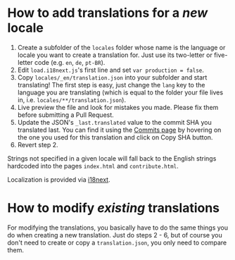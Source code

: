 # How to add translations for a *new* locale

1. Create a subfolder of the `locales` folder whose name is the language or locale you want to
   create a translation for. Just use its two-letter or five-letter code (e.g. `en`, `de`, `pt-BR`).
2. Edit `load.i18next.js`'s first line and set `var production = false`.
3. Copy `locales/_en/translation.json` into your subfolder and start translating! The first step is
   easy, just change the `lang` key to the language you are translating (which is equal to the
   folder your file lives in, i.e. `locales/**/translation.json`).
4. Live preview the file and look for mistakes you made. Please fix them before submitting a
   Pull Request.
5. Update the JSON's `_last.translated` value to the commit SHA you translated last. You can
   find it using the [Commits page](https://github.com/adobe/brackets.io/commits/gh-pages)
   by hovering on the one you used for this translation and click on Copy SHA button.
6. Revert step 2.

Strings not specified in a given locale will fall back to the English strings hardcoded into
the pages `index.html` and `contribute.html`.

Localization is provided via [i18next](http://i18next.com).

# How to modify *existing* translations

For modifying the translations, you basically have to do the same things you do when creating
a new translation. Just do steps 2 - 6, but of course you don't need to create or copy a
`translation.json`, you only need to compare them.